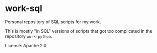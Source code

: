 # work-sql

Personal repository of SQL scripts for my work.

This is mostly "in SQL" versions of scripts that 
got too complicated in the repository `work-python`.

License: Apache 2.0
